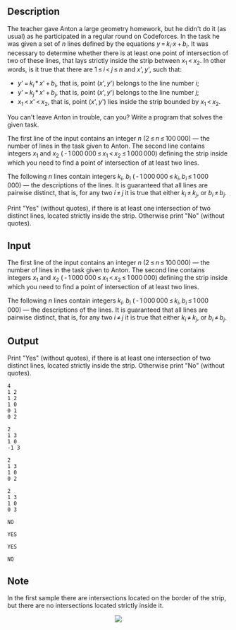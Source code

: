 ## Description

<div><p>The teacher gave Anton a large geometry homework, but he didn't do it (as usual) as he participated in a regular round on Codeforces. In the task he was given a set of <span class="tex-span"><i>n</i></span> lines defined by the equations <span class="tex-span"><i>y</i> = <i>k</i><sub class="lower-index"><i>i</i></sub>·<i>x</i> + <i>b</i><sub class="lower-index"><i>i</i></sub></span>. It was necessary to determine whether there is at least one point of intersection of two of these lines, that lays strictly inside the strip between <span class="tex-span"><i>x</i><sub class="lower-index">1</sub> &lt; <i>x</i><sub class="lower-index">2</sub></span>. In other words, is it true that there are <span class="tex-span">1 ≤ <i>i</i> &lt; <i>j</i> ≤ <i>n</i></span> and <span class="tex-span"><i>x</i>', <i>y</i>'</span>, such that: </p><ul> <li> <span class="tex-span"><i>y</i>' = <i>k</i><sub class="lower-index"><i>i</i></sub> * <i>x</i>' + <i>b</i><sub class="lower-index"><i>i</i></sub></span>, that is, point <span class="tex-span">(<i>x</i>', <i>y</i>')</span> belongs to the line number <span class="tex-span"><i>i</i></span>; </li><li> <span class="tex-span"><i>y</i>' = <i>k</i><sub class="lower-index"><i>j</i></sub> * <i>x</i>' + <i>b</i><sub class="lower-index"><i>j</i></sub></span>, that is, point <span class="tex-span">(<i>x</i>', <i>y</i>')</span> belongs to the line number <span class="tex-span"><i>j</i></span>; </li><li> <span class="tex-span"><i>x</i><sub class="lower-index">1</sub> &lt; <i>x</i>' &lt; <i>x</i><sub class="lower-index">2</sub></span>, that is, point <span class="tex-span">(<i>x</i>', <i>y</i>')</span> lies inside the strip bounded by <span class="tex-span"><i>x</i><sub class="lower-index">1</sub> &lt; <i>x</i><sub class="lower-index">2</sub></span>. </li></ul><p>You can't leave Anton in trouble, can you? Write a program that solves the given task.</p></div><div class="input-specification"><p>The first line of the input contains an integer <span class="tex-span"><i>n</i></span> (<span class="tex-span">2 ≤ <i>n</i> ≤ 100 000</span>)&nbsp;— the number of lines in the task given to Anton. The second line contains integers <span class="tex-span"><i>x</i><sub class="lower-index">1</sub></span> and <span class="tex-span"><i>x</i><sub class="lower-index">2</sub></span> (<span class="tex-span"> - 1 000 000 ≤ <i>x</i><sub class="lower-index">1</sub> &lt; <i>x</i><sub class="lower-index">2</sub> ≤ 1 000 000</span>) defining the strip inside which you need to find a point of intersection of at least two lines.</p><p>The following <span class="tex-span"><i>n</i></span> lines contain integers <span class="tex-span"><i>k</i><sub class="lower-index"><i>i</i></sub></span>, <span class="tex-span"><i>b</i><sub class="lower-index"><i>i</i></sub></span> (<span class="tex-span"> - 1 000 000 ≤ <i>k</i><sub class="lower-index"><i>i</i></sub>, <i>b</i><sub class="lower-index"><i>i</i></sub> ≤ 1 000 000</span>)&nbsp;— the descriptions of the lines. It is guaranteed that all lines are pairwise distinct, that is, for any two <span class="tex-span"><i>i</i> ≠ <i>j</i></span> it is true that either <span class="tex-span"><i>k</i><sub class="lower-index"><i>i</i></sub> ≠ <i>k</i><sub class="lower-index"><i>j</i></sub></span>, or <span class="tex-span"><i>b</i><sub class="lower-index"><i>i</i></sub> ≠ <i>b</i><sub class="lower-index"><i>j</i></sub></span>.</p></div><div class="output-specification"><p>Print "<span class="tex-font-style-tt">Yes</span>" (without quotes), if there is at least one intersection of two distinct lines, located strictly inside the strip. Otherwise print "<span class="tex-font-style-tt">No</span>" (without quotes).</p></div>

## Input

<p>The first line of the input contains an integer <span class="tex-span"><i>n</i></span> (<span class="tex-span">2 ≤ <i>n</i> ≤ 100 000</span>)&nbsp;— the number of lines in the task given to Anton. The second line contains integers <span class="tex-span"><i>x</i><sub class="lower-index">1</sub></span> and <span class="tex-span"><i>x</i><sub class="lower-index">2</sub></span> (<span class="tex-span"> - 1 000 000 ≤ <i>x</i><sub class="lower-index">1</sub> &lt; <i>x</i><sub class="lower-index">2</sub> ≤ 1 000 000</span>) defining the strip inside which you need to find a point of intersection of at least two lines.</p><p>The following <span class="tex-span"><i>n</i></span> lines contain integers <span class="tex-span"><i>k</i><sub class="lower-index"><i>i</i></sub></span>, <span class="tex-span"><i>b</i><sub class="lower-index"><i>i</i></sub></span> (<span class="tex-span"> - 1 000 000 ≤ <i>k</i><sub class="lower-index"><i>i</i></sub>, <i>b</i><sub class="lower-index"><i>i</i></sub> ≤ 1 000 000</span>)&nbsp;— the descriptions of the lines. It is guaranteed that all lines are pairwise distinct, that is, for any two <span class="tex-span"><i>i</i> ≠ <i>j</i></span> it is true that either <span class="tex-span"><i>k</i><sub class="lower-index"><i>i</i></sub> ≠ <i>k</i><sub class="lower-index"><i>j</i></sub></span>, or <span class="tex-span"><i>b</i><sub class="lower-index"><i>i</i></sub> ≠ <i>b</i><sub class="lower-index"><i>j</i></sub></span>.</p>

## Output

<p>Print "<span class="tex-font-style-tt">Yes</span>" (without quotes), if there is at least one intersection of two distinct lines, located strictly inside the strip. Otherwise print "<span class="tex-font-style-tt">No</span>" (without quotes).</p>





```input1
4
1 2
1 2
1 0
0 1
0 2

```




```input2
2
1 3
1 0
-1 3

```




```input3
2
1 3
1 0
0 2

```




```input4
2
1 3
1 0
0 3

```




```output1
NO
```




```output2
YES
```




```output3
YES
```




```output4
NO
```



## Note

<p>In the first sample there are intersections located on the border of the strip, but there are no intersections located strictly inside it.</p><center> <img class="tex-graphics" src="file://vnitHVon.png" style="max-width: 100.0%;max-height: 100.0%;"> </center>
